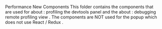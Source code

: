 #
Performance
New
Components
This
folder
contains
the
components
that
are
used
for
about
:
profiling
the
devtools
panel
and
the
about
:
debugging
remote
profiling
view
.
The
components
are
NOT
used
for
the
popup
which
does
not
use
React
/
Redux
.

